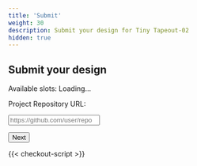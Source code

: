 ```yaml
---
title: 'Submit'
weight: 30
description: Submit your design for Tiny Tapeout-02
hidden: true
---
```


## Submit your design

Available slots: <span id="available-slots">Loading...</span>

Project Repository URL:

<input id="url-input" type="text" placeholder="https://github.com/user/repo" />

<button onclick="Submit.nextClick()" id="next-button">Next</button>

<div style="color:red" id="error-message"></div>
<div style="color:purple; display: none" id="validating-message">Validating repo...</div>

<div id="payment-section" style="display: none">

### Please choose your package:

<fieldset id="package-type">
  <label><input name="package" value="full" type="radio" checked  /> Design slot + Physical PCB with the chip ($100)</label>
  <label><input name="package" value="design-only" type="radio" /> Design slot only ($25) </label>
</fieldset>

<button onclick="Submit.goToPayment()" id="payment-button">Continue to Payment</button>

</div>

{{< checkout-script >}}
